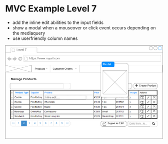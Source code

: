 
# MVC Example Level 7

* add the inline edit abilities to the input fields
* show a modal when a mouseover or click event occurs depending on the mediaquery
* use userfriendly column names

![Level_07_Image](assets/level_07.png)
